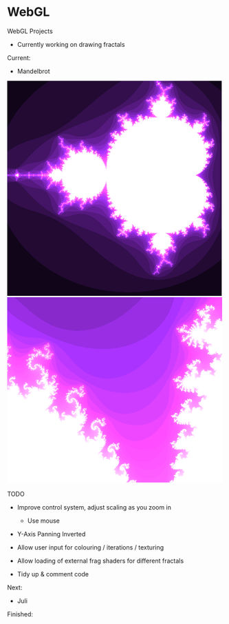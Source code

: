 WebGL
=====

WebGL Projects

- Currently working on drawing fractals


Current:

- Mandelbrot

![MB1](/Images/MB/MB1.png?raw=true "Mandelbrot 1")
![MB2](/Images/MB/MB2.png?raw=true "Mandelbrot 2")

TODO
  - Improve control system, adjust scaling as you zoom in
    - Use mouse
    
  - Y-Axis Panning Inverted
  - Allow user input for colouring / iterations / texturing
  
  - Allow loading of external frag shaders for different fractals

  - Tidy up & comment code


Next:


- Juli

Finished:

